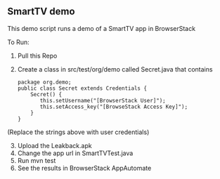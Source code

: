 ## SmartTV demo
This demo script runs a demo of a SmartTV app in BrowserStack

To Run:

1. Pull this Repo
2. Create a class in src/test/org/demo called Secret.java that contains

       package org.demo;
       public class Secret extends Credentials {
           Secret() {
              this.setUsername("[BrowserStack User]");
              this.setAccess_key("[BrowseStack Access Key]");
           }
       }

(Replace the strings above with user credentials)

3. Upload the Leakback.apk
4. Change the app url in SmartTVTest.java
5. Run mvn test
6. See the results in BrowserStack AppAutomate

   
